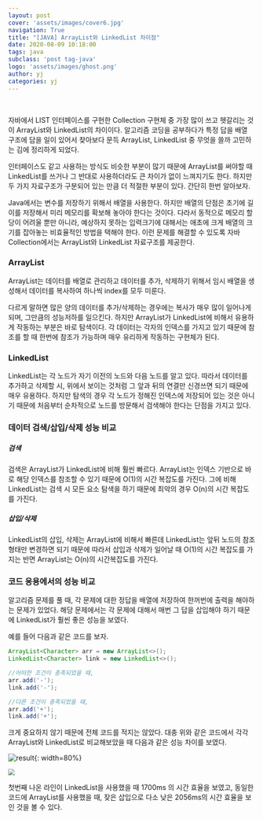 ```yaml
---
layout: post
cover: 'assets/images/cover6.jpg'
navigation: True
title: "[JAVA] ArrayList와 LinkedList 차이점" 
date: 2020-08-09 10:18:00
tags: java
subclass: 'post tag-java'
logo: 'assets/images/ghost.png'
author: yj
categories: yj
---
```


<br>

자바에서 LIST 인터페이스를 구현한 Collection 구현체 중 가장 많이 쓰고 헷갈리는 것이 ArrayList와 LinkedList의 차이이다. 알고리즘 코딩을 공부하다가 특정 답을 배열 구조에 담을 일이 있어서 찾아보다 문득 ArrayList, LinkedList 중 무엇을 쓸까 고민하는 김에 정리하게 되었다. 

인터페이스도 같고 사용하는 방식도 비슷한 부분이 많기 때문에 ArrayList를 써야할 때 LinkedList를 쓰거나 그 반대로 사용하더라도 큰 차이가 없이 느껴지기도 한다. 하지만 두 가지 자료구조가 구분되어 있는 만큼 더 적절한 부분이 있다. 간단히 한번 알아보자. 

 

Java에서는 변수를 저장하기 위해서 배열을 사용한다. 하지만 배열의 단점은 초기에 길이를 저장해서 미리 메모리를 확보해 놓아야 한다는 것이다. 다라서 동적으로 메모리 할당이 어려울 뿐만 아니라, 예상하지 못하는 입력크기에 대해서는 애초에 크게 배열의 크기를 잡아놓는 비효율적인 방법을 택해야 한다. 이런 문제를 해결할 수 있도록 자바 Collection에서는 ArrayList와 LinkedList 자료구조를 제공한다. 



### ArrayList

ArrayList는 데이터를 배열로 관리하고 데이터를 추가, 삭제하기 위해서 임시 배열을 생성해서 데이터를 복사하여 하나씩 index를 모두 미룬다. 

다르게 말하면 많은 양의 데이터를 추가/삭제하는 경우에는 복사가 매우 많이 일어나게 되며, 그만큼의 성능저하를 일으킨다. 하지만 ArrayList가 LinkedList에 비해서 유용하게 작동하는 부분은 바로 탐색이다. 각 데이터는 각자의 인덱스를 가지고 있기 때문에 참조를 할 때 한번에 참조가 가능하며 매우 유리하게 작동하는 구현체가 된다. 

### LinkedList

LinkedList는 각 노드가 자기 이전의 노드와 다음 노드를 알고 있다. 따라서 데이터를 추가하고 삭제할 시, 위에서 보이는 것처럼 그 앞과 뒤의 연결만 신경쓰면 되기 때문에 매우 유용하다. 하지만 탐색의 경우 각 노드가 정해진 인덱스에 저장되어 있는 것은 아니기 때문에 처음부터 순차적으로 노드를 방문해서 검색해야 한다는 단점을 가지고 있다. 

 

### 데이터 검색/삽입/삭제 성능 비교

##### 검색

검색은 ArrayList가 LinkedList에 비해 훨씬 빠르다. ArrayList는 인덱스 기반으로 바로 해당 인덱스를 참조할 수 있기 때문에 O(1)의 시간 복잡도를 가진다. 그에 비해 LinkedList는 검색 시 모든 요소 탐색을 하기 때문에 최악의 경우 O(n)의 시간 복잡도를 가진다. 



##### 삽입/삭제

LinkedList의 삽입, 삭제는 ArrayList에 비해서 빠른데 LinkedList는 앞뒤 노드의 참조 형태만 변경하면 되기 때문에 따라서 삽입과 삭제가 일어날 때 O(1)의 시간 복잡도를 가지는 반면 ArrayList는 O(n)의 시간복잡도를 가진다. 



### 코드 응용에서의 성능 비교

알고리즘 문제를 풀 때, 각 문제에 대한 정답을 배열에 저장하여 한꺼번에 출력을 해야하는 문제가 있었다. 해당 문제에서는 각 문제에 대해서 매번 그 답을 삽입해야 하기 때문에 LinkedList가 훨씬 좋은 성능을 보였다. 

예를 들어 다음과 같은 코드를 보자. 

```java
ArrayList<Character> arr = new ArrayList<>();
LinkedList<Character> link = new LinkedList<>();

//어떠한 조건이 충족되었을 때, 
arr.add('-');
link.add('-');

//댜른 조건이 충족되었을 때,
arr.add('+');
link.add('+');
```



크게 중요하지 않기 때문에 전체 코드를 적지는 않았다. 대충 위와 같은 코드에서 각각 ArrayList와 LinkedList로 비교해보았을 때 다음과 같은 성능 차이를 보였다. 

![result](https://user-images.githubusercontent.com/63405904/113716079-2d07c480-9725-11eb-99d8-f9696839f3d6.png){: width=80%}

<img src="https://user-images.githubusercontent.com/63405904/113716079-2d07c480-9725-11eb-99d8-f9696839f3d6.png" style="zoom:80%;" />

첫번째 나온 라인이 LinkedList을 사용했을 때 1700ms 의 시간 효율을 보였고, 동일한 코드에 ArrayList를 사용했을 때, 잦은 삽입으로 다소 낮은 2056ms의 시간 효율을 보인 것을 볼 수 있다. 